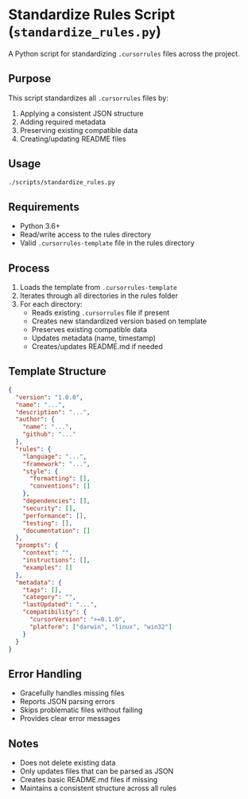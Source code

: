 # Standardize Rules Script (`standardize_rules.py`)

A Python script for standardizing `.cursorrules` files across the project.

## Purpose

This script standardizes all `.cursorrules` files by:

1. Applying a consistent JSON structure
2. Adding required metadata
3. Preserving existing compatible data
4. Creating/updating README files

## Usage

```bash
./scripts/standardize_rules.py
```

## Requirements

- Python 3.6+
- Read/write access to the rules directory
- Valid `.cursorrules-template` file in the rules directory

## Process

1. Loads the template from `.cursorrules-template`
2. Iterates through all directories in the rules folder
3. For each directory:
   - Reads existing `.cursorrules` file if present
   - Creates new standardized version based on template
   - Preserves existing compatible data
   - Updates metadata (name, timestamp)
   - Creates/updates README.md if needed

## Template Structure

```json
{
  "version": "1.0.0",
  "name": "...",
  "description": "...",
  "author": {
    "name": "...",
    "github": "..."
  },
  "rules": {
    "language": "...",
    "framework": "...",
    "style": {
      "formatting": [],
      "conventions": []
    },
    "dependencies": [],
    "security": [],
    "performance": [],
    "testing": [],
    "documentation": []
  },
  "prompts": {
    "context": "",
    "instructions": [],
    "examples": []
  },
  "metadata": {
    "tags": [],
    "category": "",
    "lastUpdated": "...",
    "compatibility": {
      "cursorVersion": ">=0.1.0",
      "platform": ["darwin", "linux", "win32"]
    }
  }
}
```

## Error Handling

- Gracefully handles missing files
- Reports JSON parsing errors
- Skips problematic files without failing
- Provides clear error messages

## Notes

- Does not delete existing data
- Only updates files that can be parsed as JSON
- Creates basic README.md files if missing
- Maintains a consistent structure across all rules
